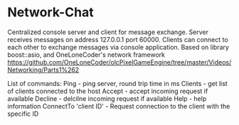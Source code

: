 # Network-Chat

Centralized console server and client for message exchange. Server receives messages on address 127.0.0.1 port 60000. Clients can connect to each other to exchange messages via console application. 
Based on library boost::asio, and OneLoneCoder's network framework https://github.com/OneLoneCoder/olcPixelGameEngine/tree/master/Videos/Networking/Parts1%262

List of commands:
Ping - ping server, round trip time in ms
Clients - get list of clients connected to the host
Accept - accept incoming request if available
Decline - delcilne incoming request if available
Help  - help information
ConnectTo 'client ID' - Request connection to the client with the specific ID
